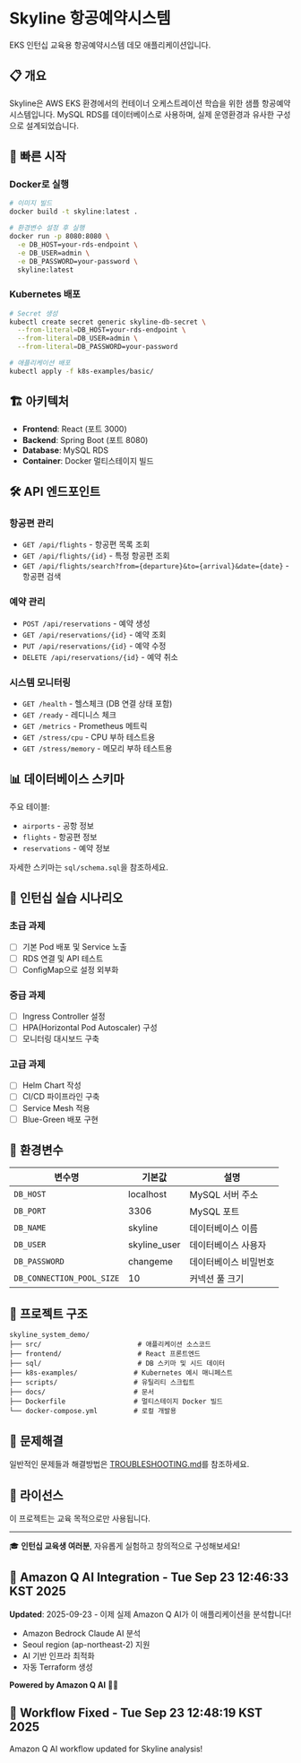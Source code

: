 # Skyline 항공예약시스템

EKS 인턴십 교육용 항공예약시스템 데모 애플리케이션입니다.

## 📋 개요

Skyline은 AWS EKS 환경에서의 컨테이너 오케스트레이션 학습을 위한 샘플 항공예약 시스템입니다. 
MySQL RDS를 데이터베이스로 사용하며, 실제 운영환경과 유사한 구성으로 설계되었습니다.

## 🚀 빠른 시작

### Docker로 실행
```bash
# 이미지 빌드
docker build -t skyline:latest .

# 환경변수 설정 후 실행
docker run -p 8080:8080 \
  -e DB_HOST=your-rds-endpoint \
  -e DB_USER=admin \
  -e DB_PASSWORD=your-password \
  skyline:latest
```

### Kubernetes 배포
```bash
# Secret 생성
kubectl create secret generic skyline-db-secret \
  --from-literal=DB_HOST=your-rds-endpoint \
  --from-literal=DB_USER=admin \
  --from-literal=DB_PASSWORD=your-password

# 애플리케이션 배포
kubectl apply -f k8s-examples/basic/
```

## 🏗️ 아키텍처

- **Frontend**: React (포트 3000)
- **Backend**: Spring Boot (포트 8080)
- **Database**: MySQL RDS
- **Container**: Docker 멀티스테이지 빌드

## 🛠️ API 엔드포인트

### 항공편 관리
- `GET /api/flights` - 항공편 목록 조회
- `GET /api/flights/{id}` - 특정 항공편 조회
- `GET /api/flights/search?from={departure}&to={arrival}&date={date}` - 항공편 검색

### 예약 관리
- `POST /api/reservations` - 예약 생성
- `GET /api/reservations/{id}` - 예약 조회
- `PUT /api/reservations/{id}` - 예약 수정
- `DELETE /api/reservations/{id}` - 예약 취소

### 시스템 모니터링
- `GET /health` - 헬스체크 (DB 연결 상태 포함)
- `GET /ready` - 레디니스 체크
- `GET /metrics` - Prometheus 메트릭
- `GET /stress/cpu` - CPU 부하 테스트용
- `GET /stress/memory` - 메모리 부하 테스트용

## 📊 데이터베이스 스키마

주요 테이블:
- `airports` - 공항 정보
- `flights` - 항공편 정보  
- `reservations` - 예약 정보

자세한 스키마는 `sql/schema.sql`을 참조하세요.

## 🎯 인턴십 실습 시나리오

### 초급 과제
- [ ] 기본 Pod 배포 및 Service 노출
- [ ] RDS 연결 및 API 테스트
- [ ] ConfigMap으로 설정 외부화

### 중급 과제  
- [ ] Ingress Controller 설정
- [ ] HPA(Horizontal Pod Autoscaler) 구성
- [ ] 모니터링 대시보드 구축

### 고급 과제
- [ ] Helm Chart 작성
- [ ] CI/CD 파이프라인 구축
- [ ] Service Mesh 적용
- [ ] Blue-Green 배포 구현

## 🔧 환경변수

| 변수명 | 기본값 | 설명 |
|--------|--------|------|
| `DB_HOST` | localhost | MySQL 서버 주소 |
| `DB_PORT` | 3306 | MySQL 포트 |
| `DB_NAME` | skyline | 데이터베이스 이름 |
| `DB_USER` | skyline_user | 데이터베이스 사용자 |
| `DB_PASSWORD` | changeme | 데이터베이스 비밀번호 |
| `DB_CONNECTION_POOL_SIZE` | 10 | 커넥션 풀 크기 |

## 📁 프로젝트 구조

```
skyline_system_demo/
├── src/                        # 애플리케이션 소스코드
├── frontend/                   # React 프론트엔드
├── sql/                        # DB 스키마 및 시드 데이터
├── k8s-examples/              # Kubernetes 예시 매니페스트
├── scripts/                   # 유틸리티 스크립트
├── docs/                      # 문서
├── Dockerfile                 # 멀티스테이지 Docker 빌드
└── docker-compose.yml         # 로컬 개발용
```

## 🚨 문제해결

일반적인 문제들과 해결방법은 [TROUBLESHOOTING.md](docs/TROUBLESHOOTING.md)를 참조하세요.

## 📝 라이선스

이 프로젝트는 교육 목적으로만 사용됩니다.

---

🎓 **인턴십 교육생 여러분**, 자유롭게 실험하고 창의적으로 구성해보세요!

## 🤖 Amazon Q AI Integration - Tue Sep 23 12:46:33 KST 2025

**Updated**: 2025-09-23 - 이제 실제 Amazon Q AI가 이 애플리케이션을 분석합니다!
- Amazon Bedrock Claude AI 분석  
- Seoul region (ap-northeast-2) 지원
- AI 기반 인프라 최적화
- 자동 Terraform 생성

**Powered by Amazon Q AI** 🤖✨

## 🔧 Workflow Fixed - Tue Sep 23 12:48:19 KST 2025
Amazon Q AI workflow updated for Skyline analysis!
